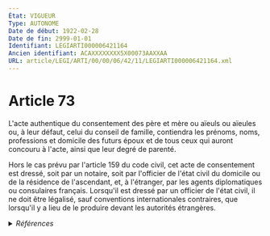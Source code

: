 ```yaml
---
État: VIGUEUR
Type: AUTONOME
Date de début: 1922-02-28
Date de fin: 2999-01-01
Identifiant: LEGIARTI000006421164
Ancien identifiant: ACAXXXXXXXX5X00073AAXXAA
URL: article/LEGI/ARTI/00/00/06/42/11/LEGIARTI000006421164.xml
---
```


<h1>Article 73</h1>

L'acte authentique du consentement des père et mère ou aïeuls ou aïeules ou, à
leur défaut, celui du conseil de famille, contiendra les prénoms, noms,
professions et domicile des futurs époux et de tous ceux qui auront concouru à
l'acte, ainsi que leur degré de parenté.<br />

Hors le cas prévu par l'article 159 du code civil, cet acte de consentement est
dressé, soit par un notaire, soit par l'officier de l'état civil du domicile ou
de la résidence de l'ascendant, et, à l'étranger, par les agents diplomatiques
ou consulaires français. Lorsqu'il est dressé par un officier de l'état civil,
il ne doit être légalisé, sauf conventions internationales contraires, que
lorsqu'il y a lieu de le produire devant les autorités étrangères.


<details>
  <summary><em>Références</em></summary>

  <h2>Articles faisant référence à l'article</h2>
  
  <ul>
    <li>
      <a href="https://legal.tricoteuses.fr//redirection/LEGIARTI000006410068?vers=git&vers=legifrance">Code de procédure civile - article ANNEXE, art. 30-11 AUTONOME MODIFIE, en vigueur du 2007-05-01 au 2020-01-01</a> CITATION source
    </li>
    <li>
      <a href="https://legal.tricoteuses.fr//redirection/LEGIARTI000006422098?vers=git&vers=legifrance">Code civil - article 159 AUTONOME VIGUEUR, en vigueur depuis le 2006-07-01</a> CITATION cible
    </li>
    <li>
      <a href="https://legal.tricoteuses.fr//redirection/LEGIARTI000041683883?vers=git&vers=legifrance">Code de procédure civile - article ANNEXE, art. 30-11 AUTONOME MODIFIE, en vigueur du 2020-01-01 au 2023-02-19</a> CITATION source
    </li>
    <li>
      <a href="https://legal.tricoteuses.fr//redirection/LEGIARTI000047197361?vers=git&vers=legifrance">Code de procédure civile - article ANNEXE, art. 30-11 AUTONOME VIGUEUR, en vigueur depuis le 2023-02-19</a> CITATION source
    </li>
    <li>
      <a href="https://legal.tricoteuses.fr//redirection/LEGIARTI000006473475?vers=git&vers=legifrance">Loi contenant organisation du notariat (loi 25 ventôse an XI) - article 10 AUTONOME MODIFIE, en vigueur du 1974-01-01 au 2007-01-01</a> CITATION source
    </li>
    <li>
      <a href="https://legal.tricoteuses.fr//redirection/LEGIARTI000006422062?vers=git&vers=legifrance">Code civil - article 155 AUTONOME VIGUEUR, en vigueur depuis le 1934-02-04</a> CITATION source
    </li>
    <li>
      <a href="https://legal.tricoteuses.fr//redirection/LEGIARTI000006422097?vers=git&vers=legifrance">Code civil - article 159 AUTONOME MODIFIE, en vigueur du 1965-06-15 au 2006-07-01</a> CITATION cible
    </li>
    <li>
      <a href="https://legal.tricoteuses.fr//redirection/LEGIARTI000006473476?vers=git&vers=legifrance">Loi contenant organisation du notariat (loi 25 ventôse an XI) - article 10 AUTONOME ABROGE, en vigueur du 2007-01-01 au 2015-08-08</a> CITATION source
    </li>
  </ul>
  
  <h2>Références faites par l'article</h2>
  
  <ul>
    <li>
      2999-01-01 CITATION cible <a href="https://legal.tricoteuses.fr//redirection/LEGIARTI000006422062?vers=git&vers=legifrance">Code civil - article 155 AUTONOME VIGUEUR, en vigueur depuis le 1934-02-04</a>
    </li>
    <li>
      2999-01-01 CITATION source <a href="https://legal.tricoteuses.fr//redirection/LEGIARTI000006422097?vers=git&vers=legifrance">Code civil - article 159 AUTONOME MODIFIE, en vigueur du 1965-06-15 au 2006-07-01</a>
    </li>
    <li>
      2999-01-01 CITATION cible <a href="https://legal.tricoteuses.fr//redirection/LEGIARTI000047197361?vers=git&vers=legifrance">Code de procédure civile - article ANNEXE, art. 30-11 AUTONOME VIGUEUR, en vigueur depuis le 2023-02-19</a>
    </li>
    <li>
      CODIFICATION source Loi 1803-03-11
    </li>
    <li>
      CREATION source Loi 1803-03-11 promulguée le 21 mars 1803
    </li>
    <li>
      1803-03-16 CITATION cible <a href="https://legal.tricoteuses.fr//redirection/LEGIARTI000006473476?vers=git&vers=legifrance">Loi contenant organisation du notariat (loi 25 ventôse an XI) - article 10 AUTONOME ABROGE, en vigueur du 2007-01-01 au 2015-08-08</a>
    </li>
  </ul>
</details>
